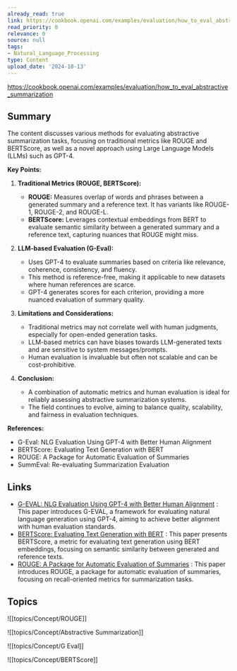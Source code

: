 ```yaml
---
already_read: true
link: https://cookbook.openai.com/examples/evaluation/how_to_eval_abstractive_summarization
read_priority: 0
relevance: 0
source: null
tags:
- Natural_Language_Processing
type: Content
upload_date: '2024-10-13'
---
```


https://cookbook.openai.com/examples/evaluation/how_to_eval_abstractive_summarization
## Summary

The content discusses various methods for evaluating abstractive summarization tasks, focusing on traditional metrics like ROUGE and BERTScore, as well as a novel approach using Large Language Models (LLMs) such as GPT-4.

**Key Points:**

1. **Traditional Metrics (ROUGE, BERTScore):**
   - **ROUGE:** Measures overlap of words and phrases between a generated summary and a reference text. It has variants like ROUGE-1, ROUGE-2, and ROUGE-L.
   - **BERTScore:** Leverages contextual embeddings from BERT to evaluate semantic similarity between a generated summary and a reference text, capturing nuances that ROUGE might miss.

2. **LLM-based Evaluation (G-Eval):**
   - Uses GPT-4 to evaluate summaries based on criteria like relevance, coherence, consistency, and fluency.
   - This method is reference-free, making it applicable to new datasets where human references are scarce.
   - GPT-4 generates scores for each criterion, providing a more nuanced evaluation of summary quality.

3. **Limitations and Considerations:**
   - Traditional metrics may not correlate well with human judgments, especially for open-ended generation tasks.
   - LLM-based metrics can have biases towards LLM-generated texts and are sensitive to system messages/prompts.
   - Human evaluation is invaluable but often not scalable and can be cost-prohibitive.

4. **Conclusion:**
   - A combination of automatic metrics and human evaluation is ideal for reliably assessing abstractive summarization systems.
   - The field continues to evolve, aiming to balance quality, scalability, and fairness in evaluation techniques.

**References:**
- G-Eval: NLG Evaluation Using GPT-4 with Better Human Alignment
- BERTScore: Evaluating Text Generation with BERT
- ROUGE: A Package for Automatic Evaluation of Summaries
- SummEval: Re-evaluating Summarization Evaluation
## Links

- [G-EVAL: NLG Evaluation Using GPT-4 with Better Human Alignment](https://arxiv.org/pdf/2303.16634.pdf) : This paper introduces G-EVAL, a framework for evaluating natural language generation using GPT-4, aiming to achieve better alignment with human evaluation standards.
- [BERTScore: Evaluating Text Generation with BERT](https://arxiv.org/abs/1904.09675) : This paper presents BERTScore, a metric for evaluating text generation using BERT embeddings, focusing on semantic similarity between generated and reference texts.
- [ROUGE: A Package for Automatic Evaluation of Summaries](https://aclanthology.org/P02-1040.pdf) : This paper introduces ROUGE, a package for automatic evaluation of summaries, focusing on recall-oriented metrics for summarization tasks.

## Topics

![[topics/Concept/ROUGE]]

![[topics/Concept/Abstractive Summarization]]

![[topics/Concept/G Eval]]

![[topics/Concept/BERTScore]]